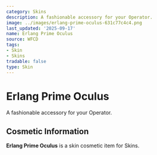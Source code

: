 ```yaml
---
category: Skins
description: A fashionable accessory for your Operator.
image: ../images/erlang-prime-oculus-631c77c4c4.png
last_updated: '2025-09-17'
name: Erlang Prime Oculus
source: WFCD
tags:
- Skin
- Skins
tradable: false
type: Skin
---
```


# Erlang Prime Oculus

A fashionable accessory for your Operator.

## Cosmetic Information

**Erlang Prime Oculus** is a skin cosmetic item for Skins.

